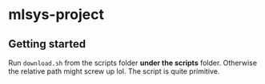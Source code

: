 # mlsys-project

## Getting started
Run `download.sh` from the scripts folder **under the scripts** folder. Otherwise the relative path might screw up lol. The script is quite primitive.